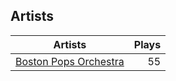 ## Artists
Artists | Plays 
----- | -----: 
[Boston Pops Orchestra](/artists/boston-pops-orchestra-136372) | 55

